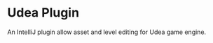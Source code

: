 # Udea Plugin

<!-- Plugin description -->
An IntelliJ plugin allow asset and level editing for Udea game engine.
<!-- Plugin description end -->

